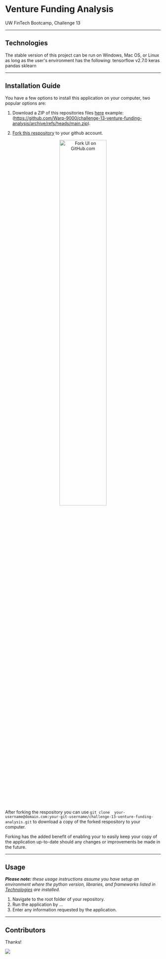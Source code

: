 #  Venture Funding Analysis

UW FinTech Bootcamp, Challenge 13

---

## Technologies

The stable version of this project can be run on Windows, Mac OS, or Linux as long as the user's 
environment has the following:
tensorflow v2.7.0
keras
pandas
sklearn

---

## Installation Guide

You have a few options to install this application on your computer, two popular options are:

1. Download a ZIP of this repositories files 
[here](url-to-zip)
     example: (https://github.com/Warp-9000/challenge-13-venture-funding-analysis/archive/refs/heads/main.zip).

2. [Fork this respository](https://docs.github.com/en/get-started/quickstart/fork-a-repo "Fork a Repo - 
GitHub Docs") to your github account.

<p align="center">
<img src="https://github.com/Warp-9000/uw-fintech-2022-module01-challenge/raw/main/instructions/github-fork-button-screenshot.png?raw=true" 
alt="Fork UI on GitHub.com"
width="55%"/>
</p>

After forking the respository you can use `git clone 
your-username@domain.com:your-git-username/challenge-13-venture-funding-analysis.git` 
to download a copy of the forked respository to your computer.

Forking has the added benefit of enabling your to easily keep your copy of the 
application up-to-date should any changes or improvements be made in the future.

---

## Usage

***Please note:*** *these usage instructions assume you have setup an environment where
the python version, libraries, and frameworks listed in [Technologies](#Technologies) are installed.*

1. Navigate to the root folder of your repository.
2. Run the application by ...
3. Enter any information requested by the application.

---

## Contributors

Thanks!

<a href="https://github.com/Warp-9000/challenge-13-venture-funding-analysis/graphs/contributors">
<img src="https://contrib.rocks/image?repo=Warp-9000/challenge-13-venture-funding-analysis" />
</a>

